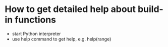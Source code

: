 # How to get detailed help about build-in functions
 - start Python interpreter
 - use help command to get help, e.g. help(range)